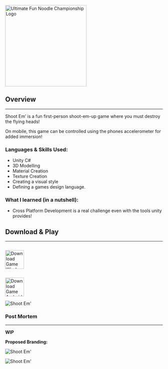 <img width="260" src="{{site.baseurl}}/img/shoot-em/logo.png" alt="Ultimate Fun Noodle Championship Logo" />

## **Overview**
<hr>
Shoot Em’ is a fun first-person shoot-em-up game where you must destroy the flying heads!

On mobile, this game can be controlled using the phones accelerometer for added immersion!

### Languages & Skills Used:
* Unity C#
* 3D Modelling
* Material Creation
* Texture Creation
* Creating a visual style
* Defining a games design language.

### What I learned (in a nutshell):
* Cross Platform Development is a real challenge even with the tools unity provides!

## Download & Play
<hr>
<p style="display: inline-block">
<a href="https://drive.google.com/uc?export=download&id=1eGXsUR99iZIyA1CU_B1TSSHWFUhtdegE"><img width="60" src="{{site.baseurl}}/img/common/windows.png" style="display: inline-block; margin: auto;" alt="Download Game Windows" /></a>

<a href="https://drive.google.com/uc?export=download&id=1C-l44SvtD7JZrcEqtwUG38bXtduir4hv"><img width="60" src="{{site.baseurl}}/img/common/android.png" style="display: inline-block; margin: auto;" alt="Download Game Android" /></a>
</p>

![Shoot Em']({{site.baseurl}}/img/shoot-em/gameplay-1.png)

### Post Mortem
<hr>

**WIP**

**Proposed Branding:**

![Shoot Em']({{site.baseurl}}/img/shoot-em/twitter_banner.png)

![Shoot Em']({{site.baseurl}}/img/shoot-em/twitter_coming_soon.PNG)
